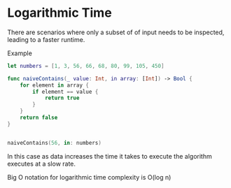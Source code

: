 # Logarithmic Time

There are scenarios where only a subset of of input needs to be inspected, leading to a faster runtime. 


Example

``` swift
let numbers = [1, 3, 56, 66, 68, 80, 99, 105, 450]

func naiveContains(_ value: Int, in array: [Int]) -> Bool {
    for element in array {
        if element == value {
            return true
        }
    }
    return false
}


naiveContains(56, in: numbers)

```

In this case as data increases the time it takes to execute the algorithm executes at a slow rate. 

Big O notation for logarithmic time complexity is O(log n)
